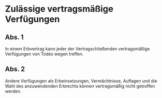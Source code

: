 # Zulässige vertragsmäßige Verfügungen



## Abs. 1

 In einem Erbvertrag kann jeder der Vertragschließenden vertragsmäßige Verfügungen von Todes wegen treffen.

## Abs. 2

 Andere Verfügungen als Erbeinsetzungen, Vermächtnisse, Auflagen und die Wahl des anzuwendenden Erbrechts können vertragsmäßig nicht getroffen werden. 

